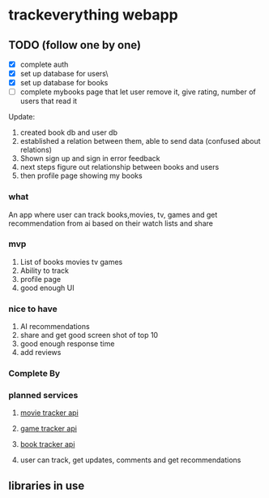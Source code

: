 # trackeverything webapp

## TODO (follow one by one)

- [x] complete auth
- [x] set up database for users\
- [x] set up database for books
- [ ] complete mybooks page that let user remove it, give rating, number of users that read it

Update:

1. created book db and user db
2. established a relation between them, able to send data (confused about relations)
3. Shown sign up and sign in error feedback
4. next steps figure out relationship between books and users
5. then profile page showing my books

### what

An app where user can track books,movies, tv, games and get recommendation from ai based on their watch lists and share

### mvp

1. List of books movies tv games
2. Ability to track
3. profile page
4. good enough UI

### nice to have

1. AI recommendations
2. share and get good screen shot of top 10
3. good enough response time
4. add reviews

### Complete By

### planned services

1. [movie tracker api](<[https://](https://developer.themoviedb.org/docs/faq)>)

2. [game tracker api](https://api-docs.igdb.com/#business-related-faq)

3. [book tracker api](https://openlibrary.org/developers/api)

4. user can track, get updates, comments and get recommendations

## libraries in use
